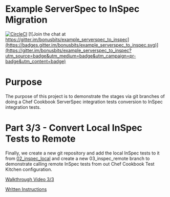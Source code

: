 # Example ServerSpec to InSpec Migration
[![CircleCI](https://circleci.com/gh/bonusbits/example_serverspec_to_inspec/tree/03_inspec_remote.svg?style=shield)](https://circleci.com/gh/bonusbits/example_serverspec_to_inspec/tree/03_inspec_remote)
[![Join the chat at https://gitter.im/bonusbits/example_serverspec_to_inspec](https://badges.gitter.im/bonusbits/example_serverspec_to_inspec.svg)](https://gitter.im/bonusbits/example_serverspec_to_inspec?utm_source=badge&utm_medium=badge&utm_campaign=pr-badge&utm_content=badge)

# Purpose
The purpose of this project is to demonstrate the stages via git branches of doing a Chef Cookbook ServerSpec integration tests conversion to InSpec integration tests. 

# Part 3/3 - Convert Local InSpec Tests to Remote
Finally, we create a new git repository and add the local InSpec tests to it from [02_inspec_local](https://github.com/bonusbits/example_serverspec_to_inspec/tree/02_inspec_local) and create a new 03_inspec_remote branch to demonstrate calling remote InSpec tests from out Chef Cookbook Test Kitchen configuration.

[Walkthrough Video 3/3](https://www.youtube.com/watch?v=E0q4nIZ5QXg&list=PLy2eDDzDOIEr9N2o6qeBj-7gGy0M3KQNA)

[Written Instructions](https://www.bonusbits.com/wiki/HowTo:Migrate_ServerSpec_Integration_Tests_to_InSpec_for_Chef_Cookbook)